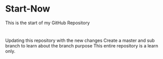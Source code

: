 # Start-Now
This is the start of my GitHub Repository
#
Updating this repository with the new changes
Create a master and sub branch to learn about the branch purpose
This entire repository is a learn only.
